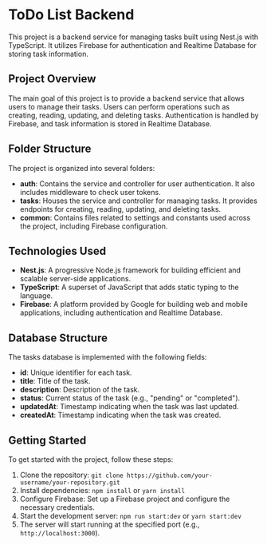 # ToDo List Backend

This project is a backend service for managing tasks built using Nest.js with TypeScript. It utilizes Firebase for authentication and Realtime Database for storing task information.

## Project Overview

The main goal of this project is to provide a backend service that allows users to manage their tasks. Users can perform operations such as creating, reading, updating, and deleting tasks. Authentication is handled by Firebase, and task information is stored in Realtime Database.

## Folder Structure

The project is organized into several folders:

- **auth**: Contains the service and controller for user authentication. It also includes middleware to check user tokens.
- **tasks**: Houses the service and controller for managing tasks. It provides endpoints for creating, reading, updating, and deleting tasks.
- **common**: Contains files related to settings and constants used across the project, including Firebase configuration.

## Technologies Used

- **Nest.js**: A progressive Node.js framework for building efficient and scalable server-side applications.
- **TypeScript**: A superset of JavaScript that adds static typing to the language.
- **Firebase**: A platform provided by Google for building web and mobile applications, including authentication and Realtime Database.
  
## Database Structure

The tasks database is implemented with the following fields:

- **id**: Unique identifier for each task.
- **title**: Title of the task.
- **description**: Description of the task.
- **status**: Current status of the task (e.g., "pending" or "completed").
- **updatedAt**: Timestamp indicating when the task was last updated.
- **createdAt**: Timestamp indicating when the task was created.

## Getting Started

To get started with the project, follow these steps:

1. Clone the repository: `git clone https://github.com/your-username/your-repository.git`
2. Install dependencies: `npm install` or `yarn install`
3. Configure Firebase: Set up a Firebase project and configure the necessary credentials.
4. Start the development server: `npm run start:dev` or `yarn start:dev`
5. The server will start running at the specified port (e.g., `http://localhost:3000`).

